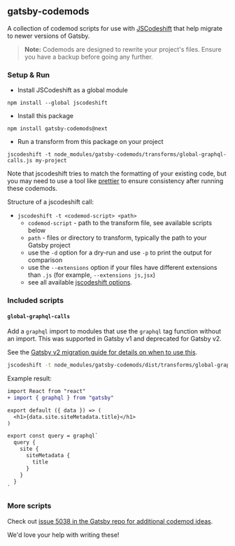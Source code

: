## gatsby-codemods

A collection of codemod scripts for use with [JSCodeshift](https://github.com/facebook/jscodeshift) that help migrate to newer versions of Gatsby.

> **Note:** Codemods are designed to rewrite your project's files. Ensure you have a backup before going any further.

### Setup & Run

- Install JSCodeshift as a global module

```
npm install --global jscodeshift
```

- Install this package

```
npm install gatsby-codemods@next
```

- Run a transform from this package on your project

```
jscodeshift -t node_modules/gatsby-codemods/transforms/global-graphql-calls.js my-project
```

Note that jscodeshift tries to match the formatting of your existing code, but you may need to use a tool like [prettier](https://prettier.io/) to ensure consistency after running these codemods.

Structure of a jscodeshift call:

- `jscodeshift -t <codemod-script> <path>`
  - `codemod-script` - path to the transform file, see available scripts below
  - `path` - files or directory to transform, typically the path to your Gatsby project
  - use the `-d` option for a dry-run and use `-p` to print the output for comparison
  - use the `--extensions` option if your files have different extensions than `.js` (for example, `--extensions js,jsx`)
  - see all available [jscodeshift options](https://github.com/facebook/jscodeshift#usage-cli).

### Included scripts

#### `global-graphql-calls`

Add a `graphql` import to modules that use the `graphql` tag function without an import. This was supported in Gatsby v1 and deprecated for Gatsby v2.

See the [Gatsby v2 migration guide for details on when to use this](https://next.gatsbyjs.org/docs/migrating-from-v1-to-v2/#import-graphql-from-gatsby).

```sh
jscodeshift -t node_modules/gatsby-codemods/dist/transforms/global-graphql-calls.js <path>
```

Example result:

```diff
import React from "react"
+ import { graphql } from "gatsby"

export default ({ data }) => (
  <h1>{data.site.siteMetadata.title}</h1>
)

export const query = graphql`
  query {
    site {
      siteMetadata {
        title
      }
    }
  }
`
```

### More scripts

Check out [issue 5038 in the Gatsby repo for additional codemod ideas](https://github.com/gatsbyjs/gatsby/issues/5038#issuecomment-411516865).

We'd love your help with writing these!
